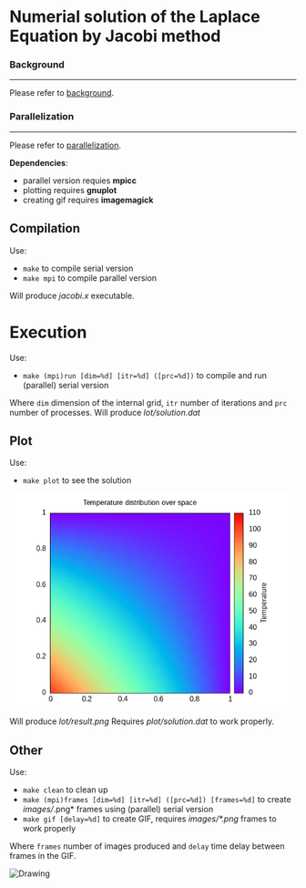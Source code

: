 # Numerial solution of the Laplace Equation by Jacobi method
### Background
---
Please refer to [background](./aux/background.md).

### Parallelization
---
Please refer to [parallelization](./aux/parallel.md).

**Dependencies**:
- parallel version requies **mpicc**
- plotting requires **gnuplot**
- creating gif requires **imagemagick**

## Compilation
Use:
- `make` to compile serial version
- `make mpi` to compile parallel version

Will produce *jacobi.x* executable.

# Execution
Use:
- `make (mpi)run [dim=%d] [itr=%d] ([prc=%d])` to compile and run (parallel) serial version

Where `dim` dimension of the internal grid, `itr` number of iterations and `prc` number of processes.
Will produce *lot/solution.dat*


## Plot
Use:
- `make plot` to see the solution

<img src="./aux/result.png" alt="Drawing" style="width: 500px;"/>

Will produce *lot/result.png*
Requires *plot/solution.dat* to work properly.

## Other
Use:
- `make clean` to clean up
- `make (mpi)frames [dim=%d] [itr=%d] ([prc=%d]) [frames=%d]` to create *images/*.png* frames using (parallel) serial version
- `make gif [delay=%d]` to create GIF, requires *images/\*.png* frames to work properly

Where `frames` number of images produced and `delay` time delay between frames in the GIF.

<img src="./aux/animation.gif" alt="Drawing" style="width: 500px;"/>
